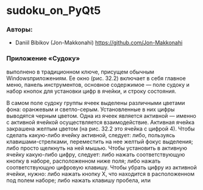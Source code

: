 # sudoku_on_PyQt5

### Авторы:
- Daniil Bibikov (Jon-Makkonahi) https://github.com/Jon-Makkonahi

### Приложение «Судоку» 
выполнено в традиционном ключе, присущем обычным Windowsприложениям. 
Ее окно (рис. 32.2) включает в себя главное меню, панель инструментов, 
основное содержимое — поле судоку и набор кнопок для установки цифр в ячейки, и строку состояния.

В самом поле судоку группы ячеек выделены различными цветами фона: оранжевым
и светло-серым. Установленные в них цифры выводятся черным цветом.
Одна из ячеек является активной — именно с активной ячейкой осуществляется взаимодействие. 
Активная ячейка закрашена желтым цветом (на рис. 32.2 это ячейка с цифрой 4).
Чтобы сделать какую-либо ячейку активной, следует:
 либо, пользуясь клавишами-стрелками, переместить на нее желтый фокус выделения;
 либо просто щелкнуть на ней мышью.
Чтобы установить в активную ячейку какую-либо цифру, следует:
 либо нажать соответствующую кнопку в наборе, расположенном ниже поля;
 либо нажать соответствующую цифровую клавишу.
Чтобы убрать цифру из активной ячейки, нужно:
 либо нажать кнопку Х, что находится в расположенном под полем наборе;
 либо нажать клавишу пробела, <Backspace> или <Del>
